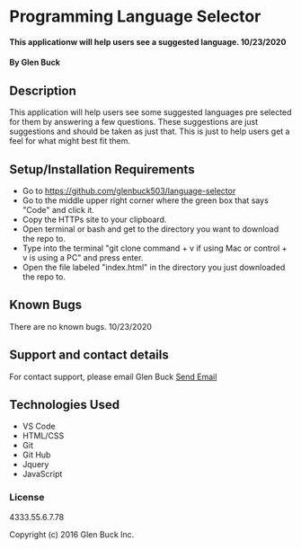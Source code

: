 # Programming Language Selector

#### This applicationw will help users see a suggested language. 10/23/2020

#### By Glen Buck

## Description

This application will help users see some suggested languages pre selected for them by answering a few questions. These suggestions are just suggestions and should be taken as just that. This is just to help users get a feel for what might best fit them.

## Setup/Installation Requirements

- Go to https://github.com/glenbuck503/language-selector
- Go to the middle upper right corner where the green box that says "Code" and click it.
- Copy the HTTPs site to your clipboard.
- Open terminal or bash and get to the directory you want to download the repo to.
- Type into the terminal "git clone command + v if using Mac or control + v is using a PC" and press enter.
- Open the file labeled "index.html" in the directory you just downloaded the repo to.

## Known Bugs

There are no known bugs. 10/23/2020

## Support and contact details

For contact support, please email Glen Buck <a href = "mailto: glenbuck@gamil.com">Send Email</a>

## Technologies Used

- VS Code
- HTML/CSS
- Git
- Git Hub
- Jquery
- JavaScript

### License

4333.55.6.7.78

Copyright (c) 2016 Glen Buck Inc.
